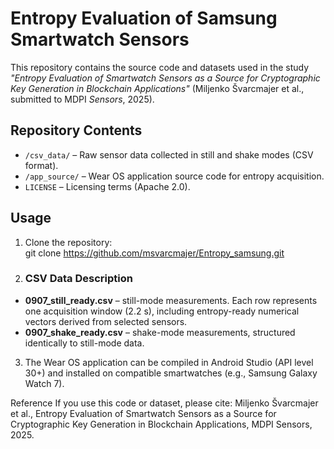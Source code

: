 # Entropy Evaluation of Samsung Smartwatch Sensors

This repository contains the source code and datasets used in the study  
*"Entropy Evaluation of Smartwatch Sensors as a Source for Cryptographic Key Generation in Blockchain Applications"* (Miljenko Švarcmajer et al., submitted to MDPI *Sensors*, 2025).

## Repository Contents
- `/csv_data/` – Raw sensor data collected in still and shake modes (CSV format).
- `/app_source/` – Wear OS application source code for entropy acquisition.
- `LICENSE` – Licensing terms (Apache 2.0).

## Usage
1. Clone the repository:  
   git clone https://github.com/msvarcmajer/Entropy_samsung.git
   
2. ### CSV Data Description
- **0907_still_ready.csv** – still-mode measurements. Each row represents one acquisition window (2.2 s), including entropy-ready numerical vectors derived from selected sensors.
- **0907_shake_ready.csv** – shake-mode measurements, structured identically to still-mode data.

3. The Wear OS application can be compiled in Android Studio (API level 30+) and installed on compatible smartwatches (e.g., Samsung Galaxy Watch 7).

Reference
If you use this code or dataset, please cite:
Miljenko Švarcmajer et al., Entropy Evaluation of Smartwatch Sensors as a Source for Cryptographic Key Generation in Blockchain Applications, MDPI Sensors, 2025.
